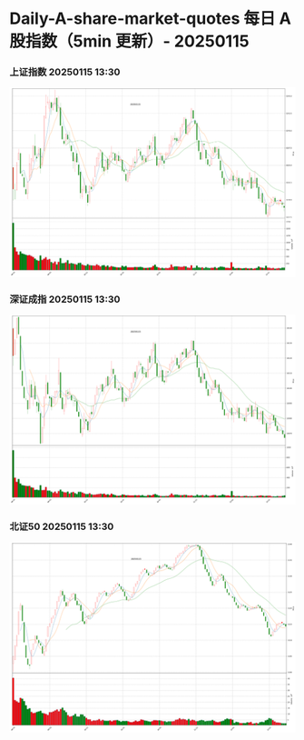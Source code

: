 
# Daily-A-share-market-quotes 每日 A 股指数（5min 更新）- 20250115

### 上证指数 20250115 13:30
![](./fig/2025/1/20250115-sh000001.png)

### 深证成指 20250115 13:30
![](./fig/2025/1/20250115-sz399001.png)

### 北证50 20250115 13:30
![](./fig/2025/1/20250115-bj899050.png)
